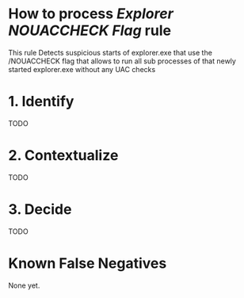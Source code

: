 # How to process *Explorer NOUACCHECK Flag* rule
This rule Detects suspicious starts of explorer.exe that use the /NOUACCHECK flag that allows to run all sub processes of that newly started explorer.exe without any UAC checks

# 1. Identify
TODO

# 2. Contextualize
TODO

# 3. Decide
TODO

# Known False Negatives
None yet.
